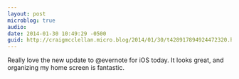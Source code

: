 ```yaml
---
layout: post
microblog: true
audio: 
date: 2014-01-30 10:49:29 -0500
guid: http://craigmcclellan.micro.blog/2014/01/30/t428917894924472320.html
---
```

Really love the new update to @evernote for iOS today. It looks great, and organizing my home screen is fantastic.
